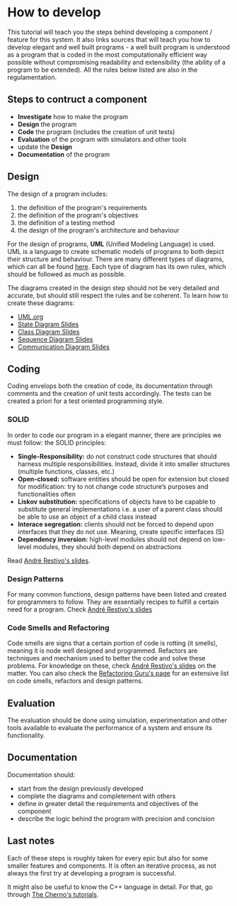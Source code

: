 # How to develop

This tutorial will teach you the steps behind developing a component / feature for this system. It also links sources that will teach you how to develop elegant and well built programs - a well built program is understood as a program that is coded in the most computationally efficient way possible without compromising readability and extensibility (the ability of a program to be extended). All the rules below listed are also in the regulamentation.

## Steps to contruct a component
- **Investigate** how to make the program
- **Design** the program
- **Code** the program (includes the creation of unit tests)
- **Evaluation** of the program with simulators and other tools
- update the **Design**
- **Documentation** of the program

## Design

The design of a program includes:
1. the definition of the program's requirements
2. the definition of the program's objectives
3. the definition of a testing method
4. the design of the program's architecture and behaviour

For the design of programs, **UML** (Unified Modeling Language) is used. UML is a language to create schematic models of programs to both depict their structure and behaviour. There are many different types of diagrams, which can all be found [here](https://creately.com/blog/diagrams/uml-diagram-types-examples/). Each type of diagram has its own rules, which should be followed as much as possible.

The diagrams created in the design step should not be very detailed and accurate, but should still respect the rules and be coherent. To learn how to create these diagrams:
- [UML.org](https://www.uml.org/)
- [State Diagram Slides](https://web.fe.up.pt/~arestivo/slides/?s=uml-state#1)
- [Class Diagram Slides](https://web.fe.up.pt/~arestivo/slides/?s=uml-classes#1)
- [Sequence Diagram Slides](https://web.fe.up.pt/~arestivo/slides/?s=uml-sequence#1)
- [Communication Diagram Slides](https://web.fe.up.pt/~arestivo/slides/?s=uml-communication#1)

## Coding

Coding envelops both the creation of code, its documentation through comments and the creation of unit tests accordingly. The tests can be created a priori for a test oriented programming style.

### SOLID
In order to code our program in a elegant manner, there are principles we must follow: the SOLID principles: 
- **Single-Responsibility:** do not construct code structures that should harness multiple responsibilities. Instead, divide it into smaller structures (multiple functions, classes, etc.)
- **Open-closed:** software entities should be open for extension but closed for modification: try to not change code structure’s purposes and functionalities often
- **Liskov substitution:** specifications of objects have to be capable to substitute general implementations i.e. a user of a parent class should be able to use an object of a child class instead
- **Interace segregation:** clients should not be forced to depend upon interfaces that they do not use. Meaning, create specific interfaces (S)
- **Dependency inversion:** high-level modules should not depend on low-level modules, they should both depend on abstractions

Read [André Restivo's slides](https://web.fe.up.pt/~arestivo/slides/?s=solid#1).

### Design Patterns

For many common functions, design patterns have been listed and created for programmers to follow. They are essentially recipes to fulfill a certain need for a program. Check [André Restivo's slides](https://web.fe.up.pt/~arestivo/slides/?s=patterns#1)

### Code Smells and Refactoring

Code smells are signs that a certain portion of code is rotting (it smells), meaning it is node well designed and programmed. Refactors are techniques and mechanism used to better the code and solve these problems. For knowledge on these, check [André Restivo's slides](https://web.fe.up.pt/~arestivo/slides/?s=refactoring#1) on the matter. You can also check the [Refactoring Guru's page](https://refactoring.guru/) for an extensive list on code smells, refactors and design patterns.

## Evaluation

The evaluation should be done using simulation, experimentation and other tools available to evaluate the performance of a system and ensure its functionality. 

## Documentation

Documentation should:
- start from the design previously developed
- complete the diagrams and completement with others
- define in greater detail the requirements and objectives of the component
- describe the logic behind the program with precision and concision

## Last notes

Each of these steps is roughly taken for every epic but also for some smaller features and components. It is often an iterative process, as not always the first try at developing a program is successful. 

It might also be useful to know the C++ language in detail. For that, go through [The Cherno's tutorials](https://www.youtube.com/watch?v=18c3MTX0PK0&list=PLlrATfBNZ98dudnM48yfGUldqGD0S4FFb&index=1). 
